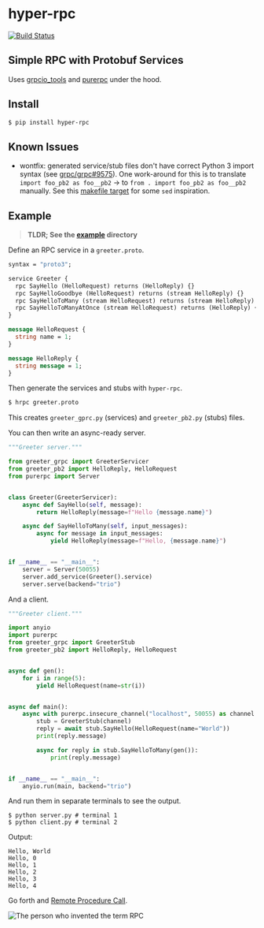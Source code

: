 # hyper-rpc

[![Build Status](https://drone.autonomic.zone/api/badges/hyperpy/hyper-rpc/status.svg)](https://drone.autonomic.zone/hyperpy/hyper-rpc)

## Simple RPC with Protobuf Services

Uses [grpcio_tools](https://pypi.org/project/grpc-tools) and [purerpc](https://github.com/standy66/purerpc) under the hood.

## Install

```sh
$ pip install hyper-rpc
```

## Known Issues

- wontfix: generated service/stub files don't have correct Python 3 import
  syntax (see [grpc/grpc#9575](https://github.com/grpc/grpc/issues/9575)). One
  work-around for this is to translate `import foo_pb2 as foo__pb2` -> to `from
  . import foo_pb2 as foo__pb2` manually. See this [makefile target](https://github.com/hyperpy/hyperspace-rpc/blob/5f1f88106c56ac48d0d1414f63616ba2d8af5f5d/makefile#L3) for some `sed` inspiration.

## Example

> **TLDR; See the [example](https://github.com/hyperpy/hyper-rpc/tree/master/example) directory**

Define an RPC service in a `greeter.proto`.

```protobuf
syntax = "proto3";

service Greeter {
  rpc SayHello (HelloRequest) returns (HelloReply) {}
  rpc SayHelloGoodbye (HelloRequest) returns (stream HelloReply) {}
  rpc SayHelloToMany (stream HelloRequest) returns (stream HelloReply) {}
  rpc SayHelloToManyAtOnce (stream HelloRequest) returns (HelloReply) {}
}

message HelloRequest {
  string name = 1;
}

message HelloReply {
  string message = 1;
}
```

Then generate the services and stubs with `hyper-rpc`.

```sh
$ hrpc greeter.proto
```

This creates `greeter_gprc.py` (services) and `greeter_pb2.py` (stubs) files.

You can then write an async-ready server.

```python
"""Greeter server."""

from greeter_grpc import GreeterServicer
from greeter_pb2 import HelloReply, HelloRequest
from purerpc import Server


class Greeter(GreeterServicer):
    async def SayHello(self, message):
        return HelloReply(message=f"Hello {message.name}")

    async def SayHelloToMany(self, input_messages):
        async for message in input_messages:
            yield HelloReply(message=f"Hello, {message.name}")


if __name__ == "__main__":
    server = Server(50055)
    server.add_service(Greeter().service)
    server.serve(backend="trio")

```

And a client.

```python
"""Greeter client."""

import anyio
import purerpc
from greeter_grpc import GreeterStub
from greeter_pb2 import HelloReply, HelloRequest


async def gen():
    for i in range(5):
        yield HelloRequest(name=str(i))


async def main():
    async with purerpc.insecure_channel("localhost", 50055) as channel:
        stub = GreeterStub(channel)
        reply = await stub.SayHello(HelloRequest(name="World"))
        print(reply.message)

        async for reply in stub.SayHelloToMany(gen()):
            print(reply.message)


if __name__ == "__main__":
    anyio.run(main, backend="trio")
```

And run them in separate terminals to see the output.

```
$ python server.py # terminal 1
$ python client.py # terminal 2
```

Output:

```
Hello, World
Hello, 0
Hello, 1
Hello, 2
Hello, 3
Hello, 4
```

Go forth and [Remote Procedure Call](https://en.wikipedia.org/wiki/Remote_procedure_call).

![The person who invented the term RPC](https://upload.wikimedia.org/wikipedia/en/9/90/BruceJayNelson.JPG)

